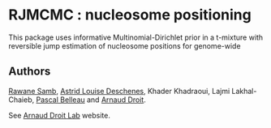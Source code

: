 RJMCMC : nucleosome positioning
==============================================================

This package uses informative Multinomial-Dirichlet prior in a t-mixture with reversible jump estimation of nucleosome positions for genome-wide

## Authors ##

[Rawane Samb](https://ca.linkedin.com/in/rawanesamb "Rawane Samb"), 
[Astrid Louise Deschenes](http://ca.linkedin.com/in/astriddeschenes "Astrid Louise Deschenes"),
Khader Khadraoui, Lajmi Lakhal-Chaieb, 
[Pascal Belleau](http://ca.linkedin.com/in/pascalbelleau "Pascal Belleau") 
and [Arnaud Droit](http://ca.linkedin.com/in/drarnaud "Arnaud Droit").


See [Arnaud Droit Lab](http://bioinformatique.ulaval.ca/home/ "Arnaud Droit Lab") 
website.

